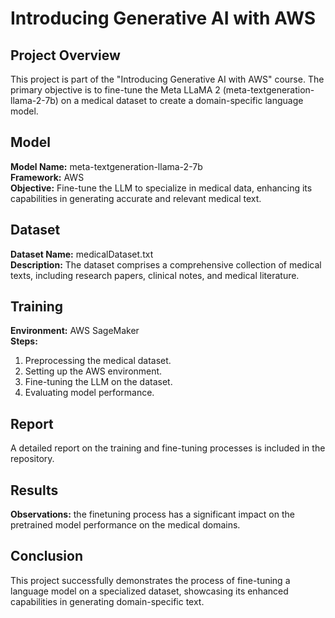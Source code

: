 
# Introducing Generative AI with AWS

## Project Overview
This project is part of the "Introducing Generative AI with AWS" course. The primary objective is to fine-tune the Meta LLaMA 2 (meta-textgeneration-llama-2-7b) on a medical dataset to create a domain-specific language model.

## Model
**Model Name:** meta-textgeneration-llama-2-7b  
**Framework:** AWS  
**Objective:** Fine-tune the LLM to specialize in medical data, enhancing its capabilities in generating accurate and relevant medical text.

## Dataset
**Dataset Name:** medicalDataset.txt  
**Description:** The dataset comprises a comprehensive collection of medical texts, including research papers, clinical notes, and medical literature.

## Training
**Environment:** AWS SageMaker  
**Steps:**
1. Preprocessing the medical dataset.
2. Setting up the AWS environment.
3. Fine-tuning the LLM on the dataset.
4. Evaluating model performance.

## Report
A detailed report on the training and fine-tuning processes is included in the repository.

## Results
**Observations:** the finetuning process has a significant impact on the pretrained model performance on the medical domains.

## Conclusion
This project successfully demonstrates the process of fine-tuning a language model on a specialized dataset, showcasing its enhanced capabilities in generating domain-specific text.
